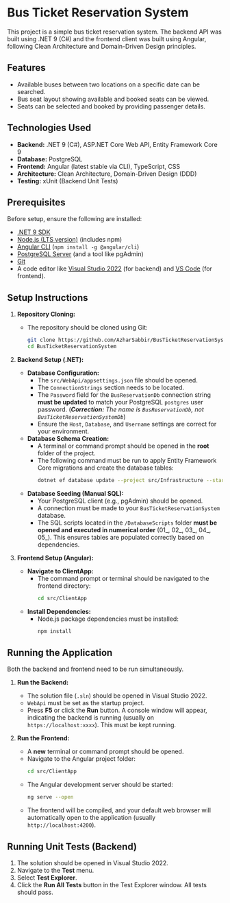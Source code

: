# Bus Ticket Reservation System

This project is a simple bus ticket reservation system. The backend API was built using .NET 9 (C#) and the frontend client was built using Angular, following Clean Architecture and Domain-Driven Design principles.

## Features

* Available buses between two locations on a specific date can be searched.
* Bus seat layout showing available and booked seats can be viewed.
* Seats can be selected and booked by providing passenger details.

## Technologies Used

* **Backend:** .NET 9 (C#), ASP.NET Core Web API, Entity Framework Core 9
* **Database:** PostgreSQL
* **Frontend:** Angular (latest stable via CLI), TypeScript, CSS
* **Architecture:** Clean Architecture, Domain-Driven Design (DDD)
* **Testing:** xUnit (Backend Unit Tests)

## Prerequisites

Before setup, ensure the following are installed:

* [.NET 9 SDK](https://dotnet.microsoft.com/en-us/download/dotnet/9.0)
* [Node.js (LTS version)](https://nodejs.org/) (includes npm)
* [Angular CLI](https://angular.io/cli) (`npm install -g @angular/cli`)
* [PostgreSQL Server](https://www.postgresql.org/download/) (and a tool like pgAdmin)
* [Git](https://git-scm.com/downloads/)
* A code editor like [Visual Studio 2022](https://visualstudio.microsoft.com/) (for backend) and [VS Code](https://code.visualstudio.com/) (for frontend).

## Setup Instructions

1.  **Repository Cloning:**
    * The repository should be cloned using Git:
        ```bash
        git clone https://github.com/AzharSabbir/BusTicketReservationSystem.git
        cd BusTicketReservationSystem
        ```

2.  **Backend Setup (.NET):**
    * **Database Configuration:**
        * The `src/WebApi/appsettings.json` file should be opened.
        * The `ConnectionStrings` section needs to be located.
        * The `Password` field for the `BusReservationDb` connection string **must be updated** to match your PostgreSQL `postgres` user password. (***Correction:*** *The name is `BusReservationDb`, not `BusTicketReservationSystemDb`*)
        * Ensure the `Host`, `Database`, and `Username` settings are correct for your environment.
    * **Database Schema Creation:**
        * A terminal or command prompt should be opened in the **root** folder of the project.
        * The following command must be run to apply Entity Framework Core migrations and create the database tables:
            ```bash
            dotnet ef database update --project src/Infrastructure --startup-project src/WebApi
            ```
    * **Database Seeding (Manual SQL):**
        * Your PostgreSQL client (e.g., pgAdmin) should be opened.
        * A connection must be made to your `BusTicketReservationSystem` database.
        * The SQL scripts located in the `/DatabaseScripts` folder **must be opened and executed in numerical order** (01_, 02_, 03_, 04_, 05_). This ensures tables are populated correctly based on dependencies.

3.  **Frontend Setup (Angular):**
    * **Navigate to ClientApp:**
        * The command prompt or terminal should be navigated to the frontend directory:
            ```bash
            cd src/ClientApp
            ```
    * **Install Dependencies:**
        * Node.js package dependencies must be installed:
            ```bash
            npm install
            ```

## Running the Application

Both the backend and frontend need to be run simultaneously.

1.  **Run the Backend:**
    * The solution file (`.sln`) should be opened in Visual Studio 2022.
    * `WebApi` must be set as the startup project.
    * Press **F5** or click the **Run** button. A console window will appear, indicating the backend is running (usually on `https://localhost:xxxx`). This must be kept running.

2.  **Run the Frontend:**
    * A **new** terminal or command prompt should be opened.
    * Navigate to the Angular project folder:
        ```bash
        cd src/ClientApp
        ```
    * The Angular development server should be started:
        ```bash
        ng serve --open
        ```
    * The frontend will be compiled, and your default web browser will automatically open to the application (usually `http://localhost:4200`).

## Running Unit Tests (Backend)

1.  The solution should be opened in Visual Studio 2022.
2.  Navigate to the **Test** menu.
3.  Select **Test Explorer**.
4.  Click the **Run All Tests** button in the Test Explorer window. All tests should pass.